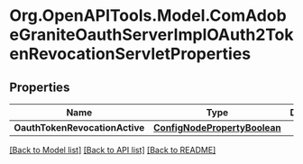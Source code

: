 # Org.OpenAPITools.Model.ComAdobeGraniteOauthServerImplOAuth2TokenRevocationServletProperties
## Properties

Name | Type | Description | Notes
------------ | ------------- | ------------- | -------------
**OauthTokenRevocationActive** | [**ConfigNodePropertyBoolean**](ConfigNodePropertyBoolean.md) |  | [optional] 

[[Back to Model list]](../README.md#documentation-for-models) [[Back to API list]](../README.md#documentation-for-api-endpoints) [[Back to README]](../README.md)

